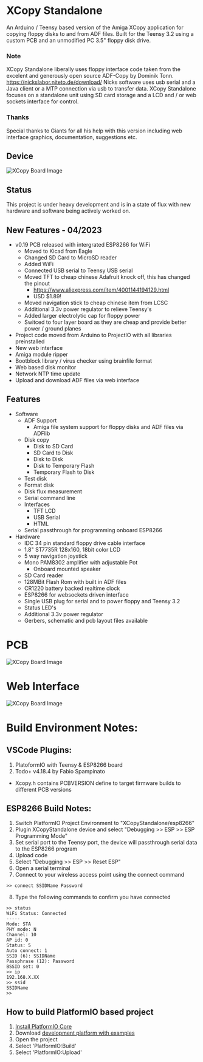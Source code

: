 # XCopy Standalone
An Arduino / Teensy based version of the Amiga XCopy application for copying floppy disks to and from ADF files. Built for the Teensy 3.2 using a custom PCB and an unmodified PC 3.5" floppy disk drive.

### Note
XCopy Standalone liberally uses floppy interface code taken from the excelent and generously open source ADF-Copy by Dominik Tonn. 
https://nickslabor.niteto.de/download/
Nicks software uses usb serial and a Java client or a MTP connection via usb to transfer data. XCopy Standalone focuses on a standalone unit using SD card storage and a LCD and / or web sockets interface for control.

### Thanks
Special thanks to Giants for all his help with this version including web interface graphics, documentation, suggestions etc.

## Device

![XCopy Board Image](https://github.com/AdamKeher/XCopyStandalone/blob/ProjectGiants/brd/photo.png)

## Status
This project is under heavy development and is in a state of flux with new hardware and software being actively worked on.

## New Features - 04/2023
* v0.19 PCB released with intergrated ESP8266 for WiFi
  * Moved to Kicad from Eagle
  * Changed SD Card to MicroSD reader
  * Added WiFi
  * Connected USB serial to Teensy USB serial
  * Moved TFT to cheap chinese Adafruit knock off, this has changed the pinout
    * https://www.aliexpress.com/item/4001144194129.html
    * USD $1.89!
  * Moved navigation stick to cheap chinese item from LCSC
  * Additional 3.3v power regulator to relieve Teensy's
  * Added larger electrolytic cap for floppy power
  * Switced to four layer board as they are cheap and provide better power / ground planes
* Project code moved from Arduino to ProjectIO with all libraries preinstalled
* New web interface
* Amiga module ripper
* Bootblock library / virus checker using brainfile format
* Web based disk monitor
* Network NTP time update
* Upload and download ADF files via web interface

## Features
* Software
  * ADF Support
    * Amiga file system support for floppy disks and ADF files via ADFlib
  * Disk copy
    * Disk to SD Card
    * SD Card to Disk
    * Disk to Disk
    * Disk to Temporary Flash
    * Temporary Flash to Disk
  * Test disk
  * Format disk
  * Disk flux measurement
  * Serial command line
  * Interfaces
    * TFT LCD
    * USB Serial
    * HTML
  * Serial passthrough for programming onboard ESP8266
* Hardware
  * IDC 34 pin standard floppy drive cable interface
  * 1.8" ST7735R 128x160, 18bit color LCD
  * 5 way navigation joystick
  * Mono PAM8302 amplifier with adjustable Pot
    * Onboard mounted speaker
  * SD Card reader
  * 128MBit Flash Rom with built in ADF files
  * CR1220 battery backed realtime clock
  * ESP8266 for websockets driven interface
  * Single USB plug for serial and to power floppy and Teensy 3.2
  * Status LED's
  * Additional 3.3v power regulator
  * Gerbers, schematic and pcb layout files available 

# PCB

![XCopy Board Image](https://github.com/AdamKeher/XCopyStandalone/blob/ProjectGiants/brd/pcb.png)

# Web Interface

![XCopy Board Image](https://github.com/AdamKeher/XCopyStandalone/blob/ProjectGiants/docs/web_interface.png)

# Build Environment Notes:

## VSCode Plugins:
1. PlatoformIO with Teensy & ESP8266 board 
2. Todo+ v4.18.4 by Fabio Spampinato

* Xcopy.h contains PCBVERSION define to target firmware builds to different PCB versions

## ESP8266 Build Notes:
1. Switch PlatformIO Project Environment to "XCopyStandalone/esp8266"
2. Plugin XCopyStandalone device and select "Debugging >> ESP >> ESP Programming Mode"
3. Set serial port to the Teensy port, the device will passthrough serial data to the ESP8266 program
4. Upload code
5. Select "Debugging >> ESP >> Reset ESP"
6. Open a serial terminal
7. Connect to your wireless access point using the connect command
```shell
>> connect SSIDName Password
```
8. Type the following commands to confirm you have connected
```shell
>> status
WiFi Status: Connected
-----
Mode: STA
PHY mode: N
Channel: 10
AP id: 0
Status: 5
Auto connect: 1
SSID (6): SSIDName
Passphrase (12): Password
BSSID set: 0
>> ip
192.168.X.XX
>> ssid
SSIDName
>>
```

## How to build PlatformIO based project

1. [Install PlatformIO Core](http://docs.platformio.org/page/core.html)
2. Download [development platform with examples](https://github.com/platformio/platform-teensy/archive/develop.zip)
3. Open the project
4. Select 'PlatformIO:Build'
5. Select 'PlatformIO:Upload'